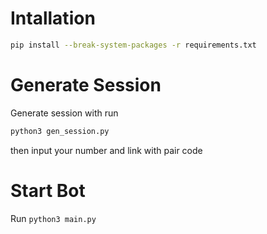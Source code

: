 # Intallation
```bash
pip install --break-system-packages -r requirements.txt
```

# Generate Session
Generate session with run 
```bash
python3 gen_session.py
```
then input your number and link with pair code

# Start Bot
Run ```python3 main.py```

